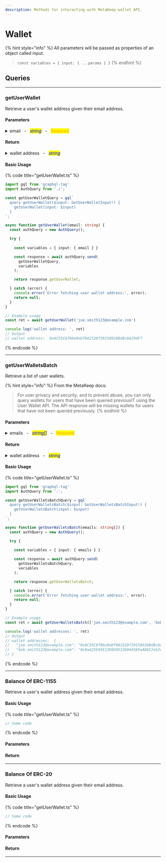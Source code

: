 ```yaml
---
description: Methods for interacting with MetaKeep wallet API.
---
```


# Wallet

{% hint style="info" %}
All parameters will be passed as properties of an object called input.

> `const variables = { input: { ...params } }`
{% endhint %}

## Queries

***

<!--  -->
<!--  -->
<!--  -->
### getUserWallet

Retrieve a user's wallet address given their email address.

#### Parameters

<details>

<summary>email&nbsp;&nbsp;&nbsp;-&nbsp;&nbsp;&nbsp;<em><mark style="color:blue;">string</mark></em>&nbsp;&nbsp;&nbsp;-&nbsp;&nbsp;&nbsp;<mark style="color:orange;">Required</mark></summary>

The email address of the user.

Example: `joe.smith123@example.com`

</details>

#### Return

<details>

<summary>wallet address&nbsp;&nbsp;&nbsp;-&nbsp;&nbsp;&nbsp;<em><mark style="color:blue;">string</mark></em></summary>

The wallet address for the given email address.

Example: `0x123abc456def789ghi012jkl345mno678pqrs90t`

</details>

#### Basic Usage

{% code title="getUserWallet.ts" %}
```typescript
import gql from 'graphql-tag'
import AuthQuery from './';

const getUserWalletQuery = gql`
  query getUserWallet($input: GetUserWalletInput!) {
    getUserWallet(input: $input)
  }
`;

async function getUserWallet(email: string) {
  const authQuery = new AuthQuery();

  try {
  
    const variables = { input: { email } }

    const response = await authQuery.send(
      getUserWalletQuery,
      variables
    );

    return response.getUserWallet;

  } catch (error) {
    console.error('Error fetching user wallet address:', error);
    return null;
  }
}

// Example usage
const ret = await getUserWallet('joe.smith123@example.com')

console.log('wallet address: ', ret)
// Output
// wallet address:  0xAC55C8f86e9eDf9A1520f39158926Bd8c6A29dF7

```
{% endcode %}

***

<!--  -->
<!--  -->
<!--  -->
### getUserWalletsBatch

Retrieve a list of user wallets.

{% hint style="info" %}
From the MetaKeep docs:
> For user privacy and security, and to prevent abuse, you can only query wallets for users that have been queried previouslT using the User Wallet API. The API response will be missing wallets for users that have not been queried previously.
{% endhint %}

#### Parameters

<details>

<summary>emails&nbsp;&nbsp;&nbsp;-&nbsp;&nbsp;&nbsp;<em><mark style="color:blue;">string[]</mark></em>&nbsp;&nbsp;&nbsp;-&nbsp;&nbsp;&nbsp;<mark style="color:orange;">Required</mark></summary>

An array of email addresses.

Example: [`joe.smith123@example.com`]

</details>

#### Return

<details>

<summary>wallet address&nbsp;&nbsp;&nbsp;-&nbsp;&nbsp;&nbsp;<em><mark style="color:blue;">string</mark></em></summary>

The wallet address for the given email address.

Example:
```
wallet addresses:  {
  "bob.smith123@example.com": "0x9a425b93E13E6D451360445A5eA86C2e52d35C75",
  "joe.smith123@example.com": "0xAC55C8f86e9eDf9A1520f39158926Bd8c6A29dF7",
}
```
</details>

#### Basic Usage

{% code title="getUserWallet.ts" %}
```typescript
import gql from 'graphql-tag'
import AuthQuery from '.';

const getUserWalletsBatchQuery = gql`
  query getUserWalletsBatch($input: GetUserWalletsBatchInput!) {
    getUserWalletsBatch(input: $input)
  }
`;

async function getUserWalletsBatch(emails: string[]) {
  const authQuery = new AuthQuery();

  try {
  
    const variables = { input: { emails } }

    const response = await authQuery.send(
      getUserWalletsBatchQuery,
      variables
    );

    return response.getUserWalletsBatch;

  } catch (error) {
    console.error('Error fetching user wallet address:', error);
    return null;
  }
}

// Example usage
const ret = await getUserWalletsBatch(['joe.smith123@example.com', 'bob.smith123@example.com'])

console.log('wallet addresses: ', ret)
// Output
// wallet addresses:  {
//   "joe.smith123@example.com": "0xAC55C8f86e9eDf9A1520f39158926Bd8c6A29dF7",
//   "bob.smith123@example.com": "0x9a425b93E13E6D451360445A5eA86C2e52d35C75",
// }

```
{% endcode %}

***

<!--  -->
<!--  -->
<!--  -->
### Balance Of ERC-1155

Retrieve a user's wallet address given their email address.

#### Basic Usage

{% code title="getUserWallet.ts" %}
```typescript
// Some code
```
{% endcode %}

#### Parameters

#### Return

***

<!--  -->
<!--  -->
<!--  -->
### Balance Of ERC-20

Retrieve a user's wallet address given their email address.

#### Basic Usage

{% code title="getUserWallet.ts" %}
```typescript
// Some code
```
{% endcode %}

#### Parameters

#### Return

***
